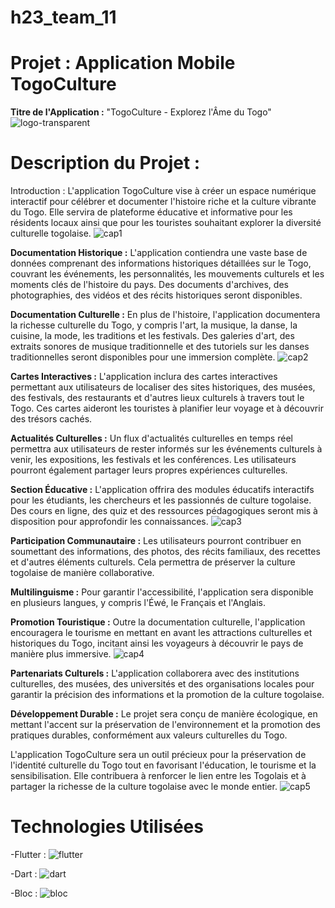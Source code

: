 # h23_team_11
# Projet : Application Mobile TogoCulture
**Titre de l'Application :** "TogoCulture - Explorez l'Âme du Togo"
![logo-transparent](https://github.com/tdevcommunity/h23_team_11/assets/56256658/5e92adc4-d686-4132-87c6-7cdff7093d67)

# Description du Projet :

 Introduction :
 L'application TogoCulture vise à créer un espace numérique interactif pour célébrer et documenter l'histoire riche et la culture vibrante du Togo. Elle servira de plateforme éducative et informative pour les résidents locaux ainsi que pour les touristes souhaitant explorer la diversité culturelle togolaise.
![cap1](https://github.com/tdevcommunity/h23_team_11/assets/56256658/ad6311aa-5a30-4735-bd3f-41f58b94e02e)

 **Documentation Historique :** 
 L'application contiendra une vaste base de données comprenant des informations historiques détaillées sur le Togo, couvrant les événements, les personnalités, les mouvements culturels et les moments clés de l'histoire du pays. Des documents d'archives, des photographies, des vidéos et des récits historiques seront disponibles.

 **Documentation Culturelle :** 
 En plus de l'histoire, l'application documentera la richesse culturelle du Togo, y compris l'art, la musique, la danse, la cuisine, la mode, les traditions et les festivals. Des galeries d'art, des extraits sonores de musique traditionnelle et des tutoriels sur les danses traditionnelles seront disponibles pour une immersion complète.
![cap2](https://github.com/tdevcommunity/h23_team_11/assets/56256658/e4be00ed-90c2-4d8a-8b32-12f3f6f14793)

 **Cartes Interactives :** 
 L'application inclura des cartes interactives permettant aux utilisateurs de localiser des sites historiques, des musées, des festivals, des restaurants et d'autres lieux culturels à travers tout le Togo. Ces cartes aideront les touristes à planifier leur voyage et à découvrir des trésors cachés.

 **Actualités Culturelles :** 
 Un flux d'actualités culturelles en temps réel permettra aux utilisateurs de rester informés sur les événements culturels à venir, les expositions, les festivals et les conférences. Les utilisateurs pourront également partager leurs propres expériences culturelles.

 **Section Éducative :** 
 L'application offrira des modules éducatifs interactifs pour les étudiants, les chercheurs et les passionnés de culture togolaise. Des cours en ligne, des quiz et des ressources pédagogiques seront mis à disposition pour approfondir les connaissances.
![cap3](https://github.com/tdevcommunity/h23_team_11/assets/56256658/cc4dcf70-564b-4df6-bcb9-9900148113a6)

 **Participation Communautaire :** 
 Les utilisateurs pourront contribuer en soumettant des informations, des photos, des récits familiaux, des recettes et d'autres éléments culturels. Cela permettra de préserver la culture togolaise de manière collaborative.

 **Multilinguisme :** 
 Pour garantir l'accessibilité, l'application sera disponible en plusieurs langues, y compris l'Éwé, le Français et l'Anglais.

 **Promotion Touristique :** 
 Outre la documentation culturelle, l'application encouragera le tourisme en mettant en avant les attractions culturelles et historiques du Togo, incitant ainsi les voyageurs à découvrir le pays de manière plus immersive.
![cap4](https://github.com/tdevcommunity/h23_team_11/assets/56256658/4698795e-5ac5-4e32-b8f9-2c12373dc634)

 **Partenariats Culturels :** 
 L'application collaborera avec des institutions culturelles, des musées, des universités et des organisations locales pour garantir la précision des informations et la promotion de la culture togolaise.

 **Développement Durable :** 
 Le projet sera conçu de manière écologique, en mettant l'accent sur la préservation de l'environnement et la promotion des pratiques durables, conformément aux valeurs culturelles du Togo.

L'application TogoCulture sera un outil précieux pour la préservation de l'identité culturelle du Togo tout en favorisant l'éducation, le tourisme et la sensibilisation. Elle contribuera à renforcer le lien entre les Togolais et à partager la richesse de la culture togolaise avec le monde entier.
![cap5](https://github.com/tdevcommunity/h23_team_11/assets/56256658/7eaa39e1-e6c7-4b2b-a23d-e829ef7bc964)

# Technologies Utilisées
-Flutter : ![flutter](https://github.com/tdevcommunity/h23_team_11/assets/56256658/e92060b7-b25d-4f58-bf0a-90525499becd)

-Dart : ![dart](https://github.com/tdevcommunity/h23_team_11/assets/56256658/9ce2e559-ba8c-4dd8-a28f-120dcf8ad4dc)

-Bloc : ![bloc](https://github.com/tdevcommunity/h23_team_11/assets/56256658/a315718e-b051-4ad0-9978-1bc5eeb7db17)

